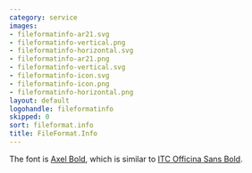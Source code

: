 ```yaml
---
category: service
images:
- fileformatinfo-ar21.svg
- fileformatinfo-vertical.png
- fileformatinfo-horizontal.svg
- fileformatinfo-ar21.png
- fileformatinfo-vertical.svg
- fileformatinfo-icon.svg
- fileformatinfo-icon.png
- fileformatinfo-horizontal.png
layout: default
logohandle: fileformatinfo
skipped: 0
sort: fileformat.info
title: FileFormat.Info
---
```


The font is [Axel Bold](https://www.fontshop.com/fonts/downloads/fontshop_ag/axel_bold_ot/), which is similar to [ITC Officina Sans Bold](http://www.myfonts.com/fonts/itc/officina-sans/std-bold/?refby=hackerlogos).